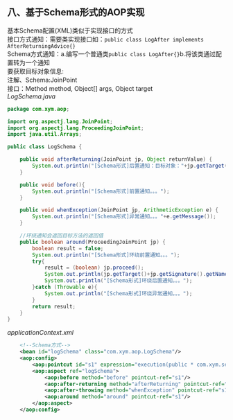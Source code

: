 ## 八、基于Schema形式的AOP实现
基本Schema配置(XML)类似于实现接口的方式<br>
接口方式通知：需要类实现接口如：`public class LogAfter implements AfterReturningAdvice{}`<br>
Schema方式通知：a.编写一个普通类`public class LogAfter{}`b.将该类通过配置转为一个通知<br>
要获取目标对象信息:<br>
注解、Schema:JoinPoint<br>
接口：Method method, Object[] args, Object target<br>
*LogSchema.java*
```java
package com.xym.aop;

import org.aspectj.lang.JoinPoint;
import org.aspectj.lang.ProceedingJoinPoint;
import java.util.Arrays;

public class LogSchema {

    public void afterReturning(JoinPoint jp, Object returnValue) {
        System.out.println("[Schema形式]后置通知：目标对象："+jp.getTarget()+",方法名："+jp.getSignature().getName()+",参数列表："+ Arrays.toString(jp.getArgs())+",返回值："+returnValue);
    }

    public void before(){
        System.out.println("[Schema形式]前置通知。。。");
    }

    public void whenException(JoinPoint jp, ArithmeticException e) {
        System.out.println("[Schema形式]异常通知。。。"+e.getMessage());
    }

    //环绕通知会返回目标方法的返回值
    public boolean around(ProceedingJoinPoint jp) {
        boolean result = false;
        System.out.println("[Schema形式]环绕前置通知。。。");
        try{
            result = (boolean) jp.proceed();
            System.out.println(jp.getTarget()+jp.getSignature().getName()+jp.getArgs().length);
            System.out.println("[Schema形式]环绕后置通知。。。");
        }catch (Throwable e){
            System.out.println("[Schema形式]环绕异常通知。。。");
        }
        return result;
    }
}
```
*applicationContext.xml*
```xml
    <!--Schema方式-->
    <bean id="logSchema" class="com.xym.aop.LogSchema"/>
    <aop:config>
        <aop:pointcut id="s1" expression="execution(public * com.xym.service.StudentServiceImpl.*(..))"/>
        <aop:aspect ref="logSchema">
            <aop:before method="before" pointcut-ref="s1"/>
            <aop:after-returning method="afterReturning" pointcut-ref="s1" returning="returnValue"/>
            <aop:after-throwing method="whenException" pointcut-ref="s1" throwing="e"/>
            <aop:around method="around" pointcut-ref="s1"/>
        </aop:aspect>
    </aop:config>
```
